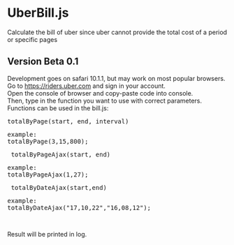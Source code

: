 # UberBill.js

Calculate the bill of uber since uber cannot provide the total cost of a period or specific pages

Version Beta 0.1
----------------
  Development goes on safari 10.1.1, but may work on most popular browsers.<br>
  Go to https://riders.uber.com and sign in your account.<br>
  Open the console of browser and copy-paste code into console. <br>
  Then, type in the function you want to use with correct parameters.<br>
  Functions can be used in the bill.js: <br>
     <pre>
        totalByPage(start, end, interval)
            <pre>example: totalByPage(3,15,800);</pre>
        totalByPageAjax(start, end)
            <pre>example: totalByPageAjax(1,27);</pre>
        totalByDateAjax(start,end) 
            <pre>example: totalByDateAjax("17,10,22","16,08,12");</pre>
    </pre>
  Result will be printed in log.
